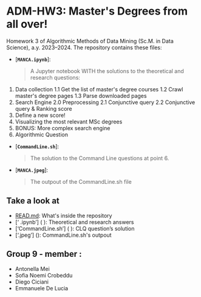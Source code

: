# ADM-HW3: Master's Degrees from all over!
Homework 3 of Algorithmic Methods of Data Mining (Sc.M. in Data Science), a.y. 2023–2024. 
The repository contains these files:
- [__`MANCA.ipynb`__]: 
	> A Jupyter notebook WITH the solutions to the theoretical and research questions:
 1. Data collection
    1.1 Get the list of master's degree courses
    1.2 Crawl master's degree pages
    1.3 Parse downloaded pages
 2. Search Engine
    2.0 Preprocessing
    2.1 Conjunctive query
    2.2 Conjunctive query & Ranking score
 3. Define a new score!
 4. Visualizing the most relevant MSc degrees
 5. BONUS: More complex search engine
 7. Algorithmic Question 

- [__`CommandLine.sh`__]:
  > The solution to the Command Line questions at point 6.

- [__`MANCA.jpeg`__]:
  > The outpout of the CommandLine.sh file

## Take a look at
- [READ.md]( ): What's inside the repository
- [‘ .ipynb’] ( ): Theoretical and research answers
- [‘CommandLine.sh’] ( ): CLQ question’s solution
- [‘.jpeg’]  (): CommandLine.sh's outpout

## Group 9 - member :
- Antonella Mei 
- Sofia Noemi Crobeddu
- Diego Ciciani
- Emmanuele De Lucia
